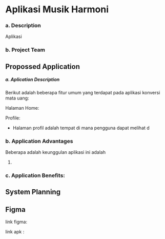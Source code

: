 # Aplikasi Musik Harmoni

### a. Description

Aplikasi 

### b. Project Team


## Propossed Application
##### a. Aplication Description
Berikut adalah beberapa fitur umum yang terdapat pada aplikasi konversi mata uang:

Halaman Home:


Profile: 
- Halaman profil adalah tempat di mana pengguna dapat melihat d

### b. Application Advantages
Beberapa adalah keunggulan aplikasi ini adalah 

1. 
### c. Application Benefits:

## System Planning



## Figma


link figma:

link apk : 
